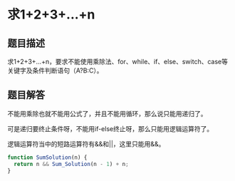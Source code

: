 # 求1+2+3+...+n

## 题目描述

求1+2+3+...+n，要求不能使用乘除法、for、while、if、else、switch、case等关键字及条件判断语句（A?B:C）。

## 题目解答

不能用乘除也就不能用公式了，并且不能用循环，那么说只能用递归了。

可是递归要终止条件呀，不能用if-else终止呀，那么只能用逻辑运算符了。

逻辑运算符当中的短路运算符有&&和||，这里只能用&&。


```javascript
function SumSolution(n) {
  return n && Sum_Solution(n - 1) + n;
}
```